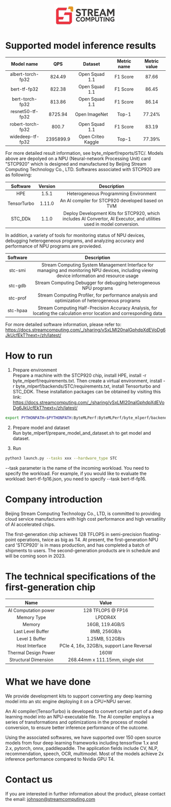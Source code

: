 <div align="center">
  <img src="STC.jpg">
</div>


# Supported model inference results
| Model name | QPS | Dataset | Metric name | Metric value |
| :-----:| :----: | :----: | :----: | :----: |
| albert-torch-fp32 | 824.49 | Open Squad 1.1 | F1 Score | 87.66 |
| bert-tf-fp32 | 822.38 | Open Squad 1.1 | F1 Score | 86.45 |
| bert-torch-fp32 | 813.86 | Open Squad 1.1 | F1 Score | 86.14 |
| resnet50-tf-fp32 | 8725.94 | Open ImageNet | Top-1 | 77.24% |
| robert-torch-fp32 | 800.7 | Open Squad 1.1 | F1 Score | 83.19 |
| widedeep-tf-fp32 | 2395899.9 | Open Criteo Kaggle | Top-1 | 77.39% |


For more detailed result information, see byte_mlperf/reports/STC/. Models above are depolyed on a NPU (Neural-network Processing Unit) card "STCP920" which is designed and manufactured by Beijing Stream Computing Technology Co., LTD. Softwares associated with STCP920 are as following: 

| Software | Version | Description |
| :-----:| :----: | :----: |
| HPE | 1.5.1 | Heterogeneous Programming Environment |
| TensorTurbo | 1.11.0 | An AI compiler for STCP920 developed based on TVM |
| STC_DDk | 1.1.0 | Deploy Development Kits for STCP920, which includes AI Convertor, AI Executor, and utilities used in model conversion. |


In addition, a variety of tools for monitoring status of NPU devices, debugging heterogeneous programs, and analyzing accuracy and performance of NPU programs are provieded.

| Software  | Description |
| :-----:| :----: |
| stc-smi | Stream Computing System Management Interface for managing and monitoring NPU devices, including viewing device information and resource usage |
| stc-gdb | Stream Computing Debugger for debugging heterogeneous NPU programs  |
| stc-prof | Stream Computing Profiler, for performance analysis and optimization of heterogeneous programs  |
| stc-hpaa | Stream Computing Half-Precision Accuracy Analysis, for locating the calculation error location and corresponding data  |


For more detailed software information, please refer to: https://docs.streamcomputing.com/_/sharing/vSxLMI20nalGphdpXdEVoDg6JkUcfEkT?next=/zh/latest/

# How to run
1. Prepare environment  
Prepare a machine with the STCP920 chip, install HPE, install -r byte_mlperf/requirements.txt. Then create a virtual environment, install -r byte_mlperf/backends/STC/requirements.txt, install Tensorturbo and STC_DDK. These installation packages can be obtained by visiting this link: https://docs.streamcomputing.com/_/sharing/vSxLMI20nalGphdpXdEVoDg6JkUcfEkT?next=/zh/latest/

```bash
export PYTHONPATH=$PYTHONPATH:ByteMLPerf:ByteMLPerf/byte_mlperf/backends/STC
```

2. Prepare model and dataset  
Run byte_mlperf/prepare_model_and_dataset.sh to get model and dataset.

3. Run 
```bash
python3 launch.py --tasks xxx --hardware_type STC  
```
--task parameter is the name of the incoming workload. You need to specify the workload. For example, if you would like to evaluate the workload: bert-tf-fp16.json, you need to specify --task bert-tf-fp16.


# Company introduction
Beijing Stream Computing Technology Co., LTD, is committed to providing cloud service manufacturers with high cost performance and high versatility of AI accelerated chips.

The first-generation chip achieves 128 TFLOPS in semi-precision floating-point operations, twice as big as T4. At present, the first-generation NPU card 'STCP920' is in mass production, and has completed a batch of shipments to users. The second-generation products are in schedule and will be coming soon in 2023.

# The technical specifications of the first-generation chip
| Name  | Value |
| :-----:| :----: |
| AI Computation power | 128 TFLOPS @ FP16 |
| Memory Type | LPDDR4X |
| Memory | 16GB, 119.4GB/S |
| Last Level Buffer | 8MB, 256GB/s |
| Level 1 Buffer | 1.25MB, 512GB/s |
| Host Interface | PCIe 4, 16x, 32GB/s, support Lane Reversal |
| Thermal Design Power | 160W |
| Structural Dimension | 268.44mm x 111.15mm, single slot |

# What we have done
We provide development kits to support converting any deep learning model into an stc engine deploying it on a CPU+NPU server.

An AI compiler(TensorTurbo) is developed to convert certain part of a deep learning model into an NPU-executable file. The AI compiler employs a series of transformations and optimizations in the process of model conversion, to ensure better inference performance of the outcome.

Using the associated softwares, we have supported over 150 open source models from four deep learning frameworks including tensorflow 1.x and 2.x, pytorch, onnx, paddlepaddle. The application fields include CV, NLP, recommendation, speech, OCR, multimodel. Most of the models achieve 2x inference performance compared to Nvidia GPU T4.


# Contact us
If you are interested in further information about the product, please contact the email: johnson@streamcomputing.com

